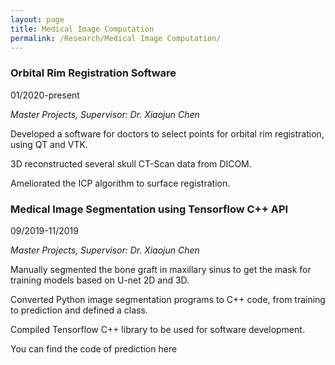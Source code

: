 ```yaml
---
layout: page
title: Medical Image Computation
permalink: /Research/Medical Image Computation/
---
```


### **Orbital Rim Registration Software**

01/2020-present

*Master Projects, Supervisor: Dr. Xiaojun Chen*

Developed a software for doctors to select points for orbital rim registration, using QT and VTK.

3D reconstructed several skull CT-Scan data from DICOM.

Ameliorated the ICP algorithm to surface registration.

### **Medical Image Segmentation using Tensorflow C++ API**

09/2019-11/2019

*Master Projects, Supervisor: Dr. Xiaojun Chen*

Manually segmented the bone graft in maxillary sinus to get the mask for training models based on
U-net 2D and 3D.

Converted Python image segmentation programs to C++ code, from training to prediction and defined a class.

Compiled Tensorflow C++ library to be used for software development.

You can find the code of prediction here
